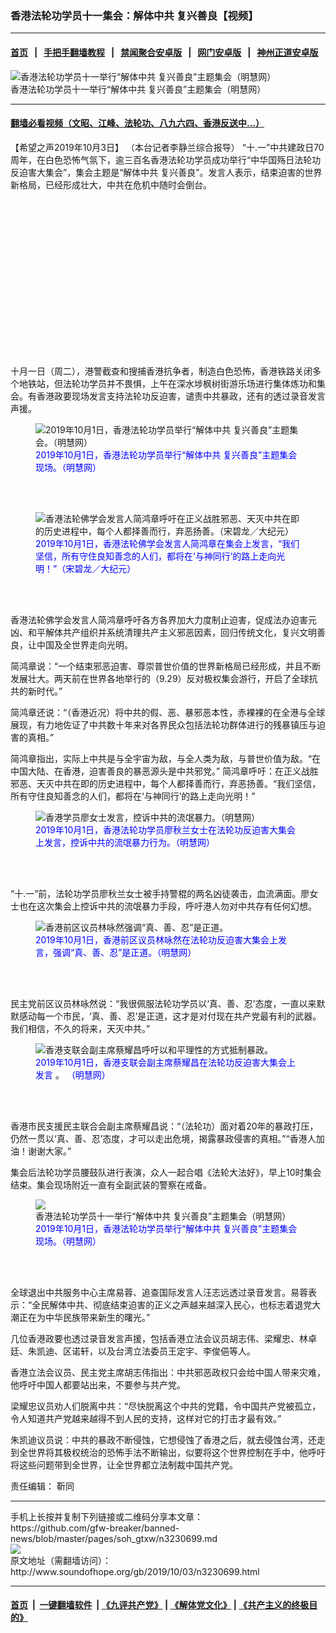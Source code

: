 ### 香港法轮功学员十一集会：解体中共 复兴善良【视频】
------------------------

#### [首页](https://github.com/gfw-breaker/banned-news/blob/master/README.md) &nbsp;&nbsp;|&nbsp;&nbsp; [手把手翻墙教程](https://github.com/gfw-breaker/guides/wiki) &nbsp;&nbsp;|&nbsp;&nbsp; [禁闻聚合安卓版](https://github.com/gfw-breaker/bn-android) &nbsp;&nbsp;|&nbsp;&nbsp; [网门安卓版](https://github.com/oGate2/oGate) &nbsp;&nbsp;|&nbsp;&nbsp; [神州正道安卓版](https://github.com/SzzdOgate/update) 



<div class="zhidingtu">
 <div class="ar-wrap-3x2">
  <img alt="香港法轮功学员十一举行“解体中共 复兴善良”主题集会（明慧网）" class="ar-wrap-inside-fill" src="http://img.soundofhope.org/2019/10/2019-10-2-hongkong-falun-gong-rally-01--600x400.jpg"/>
 </div>
 <div class="caption">
  香港法轮功学员十一举行“解体中共 复兴善良”主题集会（明慧网）
 </div>
</div>
<hr/>


#### [翻墙必看视频（文昭、江峰、法轮功、八九六四、香港反送中...）](https://github.com/gfw-breaker/banned-news/blob/master/pages/links.md)

<div class="content">
 <p>
  <span class="content-info-date">
   【希望之声2019年10月3日】
  </span>
  <span class="content-info-type">
   （本台记者李静兰综合报导）
  </span>
  “十.一”中共建政日70周年，在白色恐怖气氛下，逾三百名香港法轮功学员成功举行“中华国殇日法轮功反迫害大集会”，集会主题是“解体中共 复兴善良”。发言人表示，结束迫害的世界新格局，已经形成壮大，中共在危机中随时会倒台。
 </p>
 <div class="widget ad-300x250 ad-ecf">
  <!-- ZW30 Post Embed 300x250 1 -->
  <ins class="adsbygoogle" data-ad-client="ca-pub-1519518652909441" data-ad-slot="9768754376" style="display:inline-block;width:300px;height:250px">
  </ins>
 </div>
 <p>
  十月一日（周二），港警截查和搜捕香港抗争者，制造白色恐怖，香港铁路关闭多个地铁站，但法轮功学员并不畏惧，上午在深水埗枫树街游乐场进行集体炼功和集会。有香港政要现场发言支持法轮功反迫害，谴责中共暴政，还有的透过录音发言声援。
 </p>
 <figure class="wp-caption aligncenter img-width-m" id="attachment_3231098">
  <img alt="2019年10月1日，香港法轮功学员举行“解体中共 复兴善良”主题集会。（明慧网）" class="wp-image-3231098 size-medium" src="http://img.soundofhope.org/2019/10/2019-10-2-hongkong-falun-gong-rally-02-600x400.jpg" srcset="http://img.soundofhope.org/2019/10/2019-10-2-hongkong-falun-gong-rally-02-600x400.jpg 600w, http://img.soundofhope.org/2019/10/2019-10-2-hongkong-falun-gong-rally-02-768x512.jpg 768w, http://img.soundofhope.org/2019/10/2019-10-2-hongkong-falun-gong-rally-02-1024x683.jpg 1024w, http://img.soundofhope.org/2019/10/2019-10-2-hongkong-falun-gong-rally-02-180x120.jpg 180w, http://img.soundofhope.org/2019/10/2019-10-2-hongkong-falun-gong-rally-02-366x244.jpg 366w, http://img.soundofhope.org/2019/10/2019-10-2-hongkong-falun-gong-rally-02.jpg 1350w">
   <br/><figcaption class="wp-caption-text">
    <span style="color: #0000ff;">
     2019年10月1日，香港法轮功学员举行“解体中共 复兴善良”主题集会现场。（明慧网）
    </span>
   </figcaption><br/>
  </img>
 </figure><br/>
 <figure class="wp-caption aligncenter img-width-m" id="attachment_3231008">
  <img alt="香港法轮佛学会发言人简鸿章呼吁在正义战胜邪恶、天灭中共在即的历史进程中，每个人都择善而行，弃恶扬善。（宋碧龙／大纪元）" class="size-medium wp-image-3231008" src="http://img.soundofhope.org/2019/10/1909302328301501-600x399.jpg" srcset="http://img.soundofhope.org/2019/10/1909302328301501-600x399.jpg 600w, http://img.soundofhope.org/2019/10/1909302328301501-768x510.jpg 768w, http://img.soundofhope.org/2019/10/1909302328301501-180x120.jpg 180w, http://img.soundofhope.org/2019/10/1909302328301501-366x243.jpg 366w, http://img.soundofhope.org/2019/10/1909302328301501.jpg 799w">
   <br/><figcaption class="wp-caption-text">
    <span style="color: #0000ff;">
     2019年10月1日，香港法轮佛学会发言人简鸿章在集会上发言，“我们坚信，所有守住良知善念的人们，都将在‘与神同行’的路上走向光明！”（宋碧龙／大纪元）
    </span>
   </figcaption><br/>
  </img>
 </figure><br/>
 <p>
  香港法轮佛学会发言人简鸿章呼吁各方各界加大力度制止迫害，促成法办迫害元凶、和平解体共产组织并系统清理共产主义邪恶因素，回归传统文化，复兴文明善良，让中国及全世界走向光明。
 </p>
 <p>
  简鸿章说：“一个结束邪恶迫害、尊崇普世价值的世界新格局已经形成，并且不断发展壮大。两天前在世界各地举行的（9.29）反对极权集会游行，开启了全球抗共的新时代。”
 </p>
 <p>
  简鸿章还说：“（香港近况）将中共的假、恶、暴邪恶本性，赤裸裸的在全港与全球展现，有力地佐证了中共数十年来对各界民众包括法轮功群体进行的残暴镇压与迫害的真相。”
 </p>
 <p>
  简鸿章指出，实际上中共是与全宇宙为敌，与全人类为敌，与普世价值为敌。“在中国大陆、在香港，迫害善良的暴恶源头是中共邪党。” 简鸿章呼吁：在正义战胜邪恶、天灭中共在即的历史进程中，每个人都择善而行，弃恶扬善。“我们坚信，所有守住良知善念的人们，都将在‘与神同行’的路上走向光明！”
 </p>
 <figure class="wp-caption aligncenter img-width-m" id="attachment_3231032">
  <img alt="香港学员廖女士发言，控诉中共的流氓暴力。（明慧网）" class="size-medium wp-image-3231032" src="http://img.soundofhope.org/2019/10/2019-10-2-hongkong-falun-gong-rally-05-600x400.jpg" srcset="http://img.soundofhope.org/2019/10/2019-10-2-hongkong-falun-gong-rally-05-600x400.jpg 600w, http://img.soundofhope.org/2019/10/2019-10-2-hongkong-falun-gong-rally-05-768x512.jpg 768w, http://img.soundofhope.org/2019/10/2019-10-2-hongkong-falun-gong-rally-05-1024x683.jpg 1024w, http://img.soundofhope.org/2019/10/2019-10-2-hongkong-falun-gong-rally-05-180x120.jpg 180w, http://img.soundofhope.org/2019/10/2019-10-2-hongkong-falun-gong-rally-05-366x244.jpg 366w, http://img.soundofhope.org/2019/10/2019-10-2-hongkong-falun-gong-rally-05.jpg 1350w">
   <br/><figcaption class="wp-caption-text">
    <span style="color: #0000ff;">
     2019年10月1日，香港法轮功学员廖秋兰女士在法轮功反迫害大集会上发言，控诉中共的流氓暴力行为。（明慧网）
    </span>
   </figcaption><br/>
  </img>
 </figure><br/>
 <p>
  “十.一”前，法轮功学员廖秋兰女士被手持警棍的两名凶徒袭击，血流满面。廖女士也在这次集会上控诉中共的流氓暴力手段，呼吁港人勿对中共存有任何幻想。
 </p>
 <figure class="wp-caption aligncenter img-width-m" id="attachment_3231044">
  <img alt="香港前区议员林咏然强调“真、善、忍”是正道。" class="size-medium wp-image-3231044" src="http://img.soundofhope.org/2019/10/2019-10-2-hongkong-falun-gong-rally-07-600x400.jpg" srcset="http://img.soundofhope.org/2019/10/2019-10-2-hongkong-falun-gong-rally-07-600x400.jpg 600w, http://img.soundofhope.org/2019/10/2019-10-2-hongkong-falun-gong-rally-07-768x512.jpg 768w, http://img.soundofhope.org/2019/10/2019-10-2-hongkong-falun-gong-rally-07-1024x683.jpg 1024w, http://img.soundofhope.org/2019/10/2019-10-2-hongkong-falun-gong-rally-07-180x120.jpg 180w, http://img.soundofhope.org/2019/10/2019-10-2-hongkong-falun-gong-rally-07-366x244.jpg 366w, http://img.soundofhope.org/2019/10/2019-10-2-hongkong-falun-gong-rally-07.jpg 1350w"/>
  <br/><figcaption class="wp-caption-text">
   <span style="color: #0000ff;">
    2019年10月1日，香港前区议员林咏然在法轮功反迫害大集会上发言，强调“真、善、忍”是正道。（明慧网）
   </span>
  </figcaption><br/>
 </figure><br/>
 <p>
  民主党前区议员林咏然说：“我很佩服法轮功学员以‘真、善、忍’态度，一直以来默默感动每一个市民，‘真、善、忍’是正道，这才是对付现在共产党最有利的武器。我们相信，不久的将来，天灭中共。”
 </p>
 <figure class="wp-caption aligncenter img-width-m" id="attachment_3231056">
  <img alt="香港支联会副主席蔡耀昌呼吁以和平理性的方式抵制暴政。" class="size-medium wp-image-3231056" src="http://img.soundofhope.org/2019/10/2019-10-2-hongkong-falun-gong-rally-06-600x400.jpg" srcset="http://img.soundofhope.org/2019/10/2019-10-2-hongkong-falun-gong-rally-06-600x400.jpg 600w, http://img.soundofhope.org/2019/10/2019-10-2-hongkong-falun-gong-rally-06-768x512.jpg 768w, http://img.soundofhope.org/2019/10/2019-10-2-hongkong-falun-gong-rally-06-1024x683.jpg 1024w, http://img.soundofhope.org/2019/10/2019-10-2-hongkong-falun-gong-rally-06-180x120.jpg 180w, http://img.soundofhope.org/2019/10/2019-10-2-hongkong-falun-gong-rally-06-366x244.jpg 366w, http://img.soundofhope.org/2019/10/2019-10-2-hongkong-falun-gong-rally-06.jpg 1350w"/>
  <br/><figcaption class="wp-caption-text">
   <span style="color: #0000ff;">
    2019年10月1日，香港支联会副主席蔡耀昌在法轮功反迫害大集会上发言
   </span>
   。
   <span style="color: #0000ff;">
    （明慧网）
   </span>
  </figcaption><br/>
 </figure><br/>
 <p>
  香港市民支援民主联合会副主席蔡耀昌说：“（法轮功）面对着20年的暴政打压，仍然一贯以‘真、善、忍’态度，才可以走出危境，揭露暴政侵害的真相。”“香港人加油！谢谢大家。”
 </p>
 <div>
 </div>
 <p>
  集会后法轮功学员腰鼓队进行表演，众人一起合唱《法轮大法好》，早上10时集会结束。集会现场附近一直有全副武装的警察在戒备。
 </p>
 <figure class="wp-caption aligncenter img-width-m" id="attachment_3231077">
  <img alt="香港法轮功学员十一举行“解体中共 复兴善良”主题集会（明慧网）" class="size-medium wp-image-3231077" src="http://img.soundofhope.org/2019/10/2019-10-2-hongkong-falun-gong-rally-01-600x400.jpg" srcset="http://img.soundofhope.org/2019/10/2019-10-2-hongkong-falun-gong-rally-01-600x400.jpg 600w, http://img.soundofhope.org/2019/10/2019-10-2-hongkong-falun-gong-rally-01-768x512.jpg 768w, http://img.soundofhope.org/2019/10/2019-10-2-hongkong-falun-gong-rally-01-1024x683.jpg 1024w, http://img.soundofhope.org/2019/10/2019-10-2-hongkong-falun-gong-rally-01-180x120.jpg 180w, http://img.soundofhope.org/2019/10/2019-10-2-hongkong-falun-gong-rally-01-366x244.jpg 366w, http://img.soundofhope.org/2019/10/2019-10-2-hongkong-falun-gong-rally-01.jpg 1350w"/>
  <br/><figcaption class="wp-caption-text">
   <span style="color: #0000ff;">
    2019年10月1日，香港法轮功学员举行“解体中共 复兴善良”主题集会现场。（明慧网）
   </span>
  </figcaption><br/>
 </figure><br/>
 <p>
  全球退出中共服务中心主席易蓉、追查国际发言人汪志远透过录音发言。易蓉表示：“全民解体中共、彻底结束迫害的正义之声越来越深入民心，也标志着退党大潮正在为中华民族带来新生的曙光。”
 </p>
 <p>
  几位香港政要也透过录音发言声援，包括香港立法会议员胡志伟、梁耀忠、林卓廷、朱凯迪、区诺轩，以及台湾立法委员王定宇、李俊俋等人。
 </p>
 <p>
  香港立法会议员、民主党主席胡志伟指出：中共邪恶政权只会给中国人带来灾难，他呼吁中国人都要站出来，不要参与共产党。
 </p>
 <p>
  梁耀忠议员劝人们脱离中共：“尽快脱离这个中共的党籍，令中国共产党被孤立，令人知道共产党越来越得不到人民的支持，这样对它的打击才最有效。”
 </p>
 <p>
  朱凯迪议员说：中共的暴政不断侵蚀，它想侵蚀了香港之后，就去侵蚀台湾，还走到全世界将其极权统治的恐怖手法不断输出，似要将这个世界控制在手中，他呼吁将这些问题带到全世界，让全世界都立法制裁中国共产党。
 </p>
 <div class="sohzw-video-wrapper">
  <div class="ar-wrap-16x9">
   <div class="ar-wrap-inside-fill">
   </div>
  </div>
 </div>
 <p>
  <audio controls="controls" style="display: none;">
  </audio>
 </p>
 <p>
  <audio controls="controls" style="display: none;">
  </audio>
 </p>
 <div class="content-info-btm">
  <p class="content-info-zerenbianji">
   <span class="content-info-title">
    责任编辑：
   </span>
   <span class="content-info-content">
    靳同
   </span>
  </p>
 </div>
</div>

<hr/>
手机上长按并复制下列链接或二维码分享本文章：<br/>
https://github.com/gfw-breaker/banned-news/blob/master/pages/soh_gtxw/n3230699.md <br/>
<a href='https://github.com/gfw-breaker/banned-news/blob/master/pages/soh_gtxw/n3230699.md'><img src='https://github.com/gfw-breaker/banned-news/blob/master/pages/soh_gtxw/n3230699.md.png'/></a> <br/>
原文地址（需翻墙访问）：http://www.soundofhope.org/gb/2019/10/03/n3230699.html


------------------------
#### [首页](https://github.com/gfw-breaker/banned-news/blob/master/README.md) &nbsp;|&nbsp; [一键翻墙软件](https://github.com/gfw-breaker/nogfw/blob/master/README.md) &nbsp;| [《九评共产党》](https://github.com/gfw-breaker/9ping.md/blob/master/README.md#九评之一评共产党是什么) | [《解体党文化》](https://github.com/gfw-breaker/jtdwh.md/blob/master/README.md) | [《共产主义的终极目的》](https://github.com/gfw-breaker/gczydzjmd.md/blob/master/README.md)


<img src='http://gfw-breaker.win/banned-news/pages/soh_gtxw/n3230699.md' width='0px' height='0px'/>